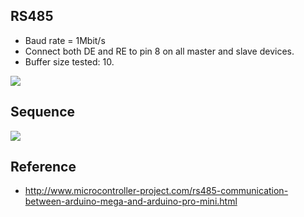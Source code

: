 ## RS485
  * Baud rate = 1Mbit/s
  * Connect both DE and RE to pin 8 on all master and slave devices.  
  * Buffer size tested: 10.


![](https://github.com/piliwilliam0306/RS485/blob/master/IMAG0085.jpg)

## Sequence
![](https://github.com/piliwilliam0306/RS485/blob/master/IMAG0086.jpg)

## Reference
  * http://www.microcontroller-project.com/rs485-communication-between-arduino-mega-and-arduino-pro-mini.html  

